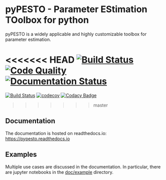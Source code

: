 # pyPESTO - Parameter EStimation TOolbox for python

pyPESTO is a widely applicable and highly customizable toolbox for parameter estimation.


<<<<<<< HEAD
[![Build Status](https://travis-ci.com/ICB-DCM/pyPESTO.svg?branch=master)](https://travis-ci.com/ICB-DCM/pyPESTO) [![Code Quality](https://api.codacy.com/project/badge/Grade/134432ddad0e464b8494587ff370f661)](https://www.codacy.com/app/dweindl/pyPESTO?utm_source=github.com&amp;utm_medium=referral&amp;utm_content=ICB-DCM/pyPESTO&amp;utm_campaign=Badge_Grade) [![Documentation Status](https://readthedocs.org/projects/pypesto/badge/?version=latest)](https://pypesto.readthedocs.io)
=======
[![Build Status](https://travis-ci.com/ICB-DCM/pyPESTO.svg?branch=master)](https://travis-ci.com/ICB-DCM/pyPESTO) [![codecov](https://codecov.io/gh/ICB-DCM/pyPESTO/branch/master/graph/badge.svg)](https://codecov.io/gh/ICB-DCM/pyPESTO) [![Codacy Badge](https://api.codacy.com/project/badge/Grade/134432ddad0e464b8494587ff370f661)](https://www.codacy.com/app/dweindl/pyPESTO?utm_source=github.com&amp;utm_medium=referral&amp;utm_content=ICB-DCM/pyPESTO&amp;utm_campaign=Badge_Grade)
>>>>>>> master


## Documentation

The documentation is hosted on readthedocs.io:
<https://pypesto.readthedocs.io>


## Examples

Multiple use cases are discussed in the documentation. In particular, there are
jupyter notebooks in the [doc/example](doc/example) directory.
